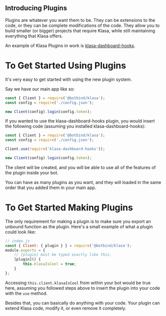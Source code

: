## Introducing Plugins

Plugins are whatever you want them to be. They can be extensions to the code, or they can be complete modifications of the code. They allow you to build smaller (or bigger) projects that require Klasa, while still maintaining everything that Klasa offers.

An example of Klasa Plugins in work is [klasa-dashboard-hooks](https://github.com/dirigeants/klasa-dashboard-hooks).

# To Get Started Using Plugins

It's very easy to get started with using the new plugin system.

Say we have our main app like so:

```javascript
const { Client } = require('@botbind/klasa');
const config = require('./config.json');

new Client(config).login(config.token);
```

If you wanted to use the klasa-dashboard-hooks plugin, you would insert the following code (assuming you installed klasa-dashboard-hooks):

```javascript
const { Client } = require('@botbind/klasa');
const config = require('./config.json');

Client.use(require('klasa-dashboard-hooks'));

new Client(config).login(config.token);
```

The client will be created, and you will be able to use all of the features of the plugin inside your bot.

You can have as many plugins as you want, and they will loaded in the same order that you added them in your main app.

# To Get Started Making Plugins

The only requirement for making a plugin is to make sure you export an unbound function as the plugin. Here's a small example of what a plugin could look like:

```javascript
// index.js
const { Client: { plugin } } = require('@botbind/klasa');
module.exports = {
	// [plugin] must be typed exactly like this.
	[plugin]() {
		this.klasaIsCool = true;
	}
};
```

Accessing `this.client.klasaIsCool` from within your bot would be true here, assuming you followed steps above to insert the plugin into your code with the `use` method.

Besides that, you can basically do anything with your code. Your plugin can extend Klasa code, modify it, or even remove it completely.
